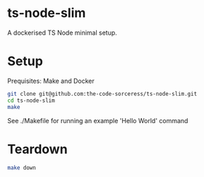 # ts-node-slim
A dockerised TS Node minimal setup.

# Setup 
Prequisites: Make and Docker
```sh 
git clone git@github.com:the-code-sorceress/ts-node-slim.git
cd ts-node-slim
make
```
See ./Makefile for running an example 'Hello World' command

# Teardown
```sh 
make down
```
